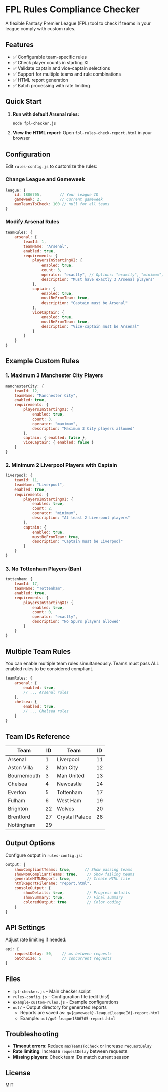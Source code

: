 # FPL Rules Compliance Checker

A flexible Fantasy Premier League (FPL) tool to check if teams in your league comply with custom rules.

## Features

- ✅ Configurable team-specific rules
- ✅ Check player counts in starting XI
- ✅ Validate captain and vice-captain selections
- ✅ Support for multiple teams and rule combinations
- ✅ HTML report generation
- ✅ Batch processing with rate limiting

## Quick Start

1. **Run with default Arsenal rules:**
   ```bash
   node fpl-checker.js
   ```

2. **View the HTML report:**
   Open `fpl-rules-check-report.html` in your browser

## Configuration

Edit `rules-config.js` to customize the rules:

### Change League and Gameweek
```javascript
league: {
    id: 1806705,        // Your league ID
    gameweek: 2,        // Current gameweek
    maxTeamsToCheck: 100 // null for all teams
}
```

### Modify Arsenal Rules
```javascript
teamRules: {
    arsenal: {
        teamId: 1,
        teamName: "Arsenal",
        enabled: true,
        requirements: {
            playersInStartingXI: {
                enabled: true,
                count: 3,
                operator: "exactly", // Options: "exactly", "minimum", "maximum"
                description: "Must have exactly 3 Arsenal players"
            },
            captain: {
                enabled: true,
                mustBeFromTeam: true,
                description: "Captain must be Arsenal"
            },
            viceCaptain: {
                enabled: true,
                mustBeFromTeam: true,
                description: "Vice-captain must be Arsenal"
            }
        }
    }
}
```

## Example Custom Rules

### 1. Maximum 3 Manchester City Players
```javascript
manchesterCity: {
    teamId: 12,
    teamName: "Manchester City",
    enabled: true,
    requirements: {
        playersInStartingXI: {
            enabled: true,
            count: 3,
            operator: "maximum",
            description: "Maximum 3 City players allowed"
        },
        captain: { enabled: false },
        viceCaptain: { enabled: false }
    }
}
```

### 2. Minimum 2 Liverpool Players with Captain
```javascript
liverpool: {
    teamId: 11,
    teamName: "Liverpool",
    enabled: true,
    requirements: {
        playersInStartingXI: {
            enabled: true,
            count: 2,
            operator: "minimum",
            description: "At least 2 Liverpool players"
        },
        captain: {
            enabled: true,
            mustBeFromTeam: true,
            description: "Captain must be Liverpool"
        }
    }
}
```

### 3. No Tottenham Players (Ban)
```javascript
tottenham: {
    teamId: 17,
    teamName: "Tottenham",
    enabled: true,
    requirements: {
        playersInStartingXI: {
            enabled: true,
            count: 0,
            operator: "exactly",
            description: "No Spurs players allowed"
        }
    }
}
```

## Multiple Team Rules

You can enable multiple team rules simultaneously. Teams must pass ALL enabled rules to be considered compliant.

```javascript
teamRules: {
    arsenal: { 
        enabled: true,
        // ... Arsenal rules
    },
    chelsea: {
        enabled: true,
        // ... Chelsea rules
    }
}
```

## Team IDs Reference

| Team | ID | Team | ID |
|------|----|----- |----|
| Arsenal | 1 | Liverpool | 11 |
| Aston Villa | 2 | Man City | 12 |
| Bournemouth | 3 | Man United | 13 |
| Chelsea | 4 | Newcastle | 14 |
| Everton | 5 | Tottenham | 17 |
| Fulham | 6 | West Ham | 19 |
| Brighton | 22 | Wolves | 20 |
| Brentford | 27 | Crystal Palace | 28 |
| Nottingham | 29 | | |

## Output Options

Configure output in `rules-config.js`:

```javascript
output: {
    showCompliantTeams: true,      // Show passing teams
    showNonCompliantTeams: true,    // Show failing teams
    generateHTMLReport: true,       // Create HTML file
    htmlReportFilename: "report.html",
    consoleOutput: {
        showDetails: true,          // Progress details
        showSummary: true,          // Final summary
        coloredOutput: true         // Color coding
    }
}
```

## API Settings

Adjust rate limiting if needed:

```javascript
api: {
    requestDelay: 50,    // ms between requests
    batchSize: 5         // concurrent requests
}
```

## Files

- `fpl-checker.js` - Main checker script
- `rules-config.js` - Configuration file (edit this!)
- `example-custom-rules.js` - Example configurations
- `out/` - Output directory for generated reports
  - Reports are saved as: `gw{gameweek}-league{leagueId}-report.html`
  - Example: `out/gw2-league1806705-report.html`

## Troubleshooting

- **Timeout errors**: Reduce `maxTeamsToCheck` or increase `requestDelay`
- **Rate limiting**: Increase `requestDelay` between requests
- **Missing players**: Check team IDs match current season

## License

MIT